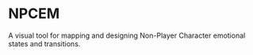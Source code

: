 # NPCEM
A visual tool for mapping and designing Non-Player Character emotional states and transitions.
